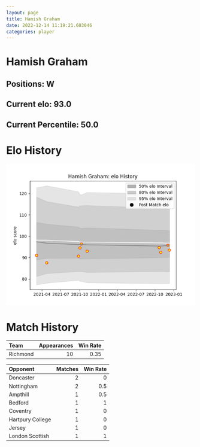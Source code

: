 ```yaml
---  
layout: page  
title: Hamish Graham  
date: 2022-12-14 11:19:21.603046  
categories: player  
---
```

# Hamish Graham

## Positions: W

## Current elo: 93.0

## Current Percentile: 50.0

# Elo History


![elo history](history_HamishGraham.png)
# Match History


| Team     |   Appearances |   Win Rate |
|:---------|--------------:|-----------:|
| Richmond |            10 |       0.35 |

| Opponent         |   Matches |   Win Rate |
|:-----------------|----------:|-----------:|
| Doncaster        |         2 |        0   |
| Nottingham       |         2 |        0.5 |
| Ampthill         |         1 |        0.5 |
| Bedford          |         1 |        1   |
| Coventry         |         1 |        0   |
| Hartpury College |         1 |        0   |
| Jersey           |         1 |        0   |
| London Scottish  |         1 |        1   |